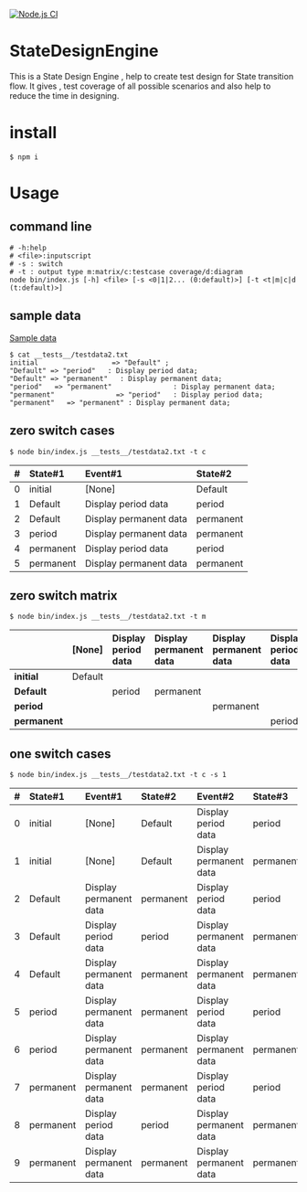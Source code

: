 [![Node.js CI](https://github.com/rakutentech/StateDesignEngine/actions/workflows/node.js.yml/badge.svg)](https://github.com/rakutentech/StateDesignEngine/actions/workflows/node.js.yml)
# StateDesignEngine
This is a State Design Engine , help to create test design for State transition flow.
It gives , test coverage of all possible scenarios and also help to reduce the time in designing.



# install

``` shell
$ npm i 
```

# Usage
## command line
``` shell
# -h:help
# <file>:inputscript
# -s : switch
# -t : output type m:matrix/c:testcase coverage/d:diagram
node bin/index.js [-h] <file> [-s <0|1|2... (0:default)>] [-t <t|m|c|d (t:default)>]
```

## sample data
[Sample data](https://github.com/rakutentech/StateDesignEngine/blob/main/__tests__/testdata2.txt)

``` shell
$ cat __tests__/testdata2.txt
initial                  => "Default" ;
"Default" => "period"   : Display period data;
"Default" => "permanent"   : Display permanent data;
"period"   => "permanent"               : Display permanent data;
"permanent"               => "period"   : Display period data;
"permanent"   => "permanent" : Display permanent data;
```
## zero switch cases

```shell
$ node bin/index.js __tests__/testdata2.txt -t c
```

|#|State#1|Event#1|State#2|
|:--|:--|:--|:--|
|0|initial|[None]|Default|
|1|Default|Display period data|period|
|2|Default|Display permanent data|permanent|
|3|period|Display permanent data|permanent|
|4|permanent|Display period data|period|
|5|permanent|Display permanent data|permanent|

## zero switch matrix
```shell
$ node bin/index.js __tests__/testdata2.txt -t m
```
||[None]|Display period data|Display permanent data|Display permanent data|Display period data|Display permanent data|
|:---|:---|:---|:---|:---|:---|:---| 
|**initial**|Default||||||
|**Default**||period|permanent|||| 
|**period**||||permanent||| 
|**permanent**|||||period|permanent|

## one switch cases
```shell
$ node bin/index.js __tests__/testdata2.txt -t c -s 1
```

|#|State#1|Event#1|State#2|Event#2|State#3|
|:--|:--|:--|:--|:--|:--|
|0|initial|[None]|Default|Display period data|period|
|1|initial|[None]|Default|Display permanent data|permanent|
|2|Default|Display permanent data|permanent|Display period data|period|
|3|Default|Display period data|period|Display permanent data|permanent|
|4|Default|Display permanent data|permanent|Display permanent data|permanent|
|5|period|Display permanent data|permanent|Display period data|period|
|6|period|Display permanent data|permanent|Display permanent data|permanent|
|7|permanent|Display permanent data|permanent|Display period data|period|
|8|permanent|Display period data|period|Display permanent data|permanent|
|9|permanent|Display permanent data|permanent|Display permanent data|permanent|



